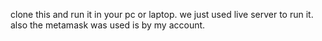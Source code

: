 clone this and run it in your pc or laptop. we just used live server to run it. also the metamask was used is by my account.

